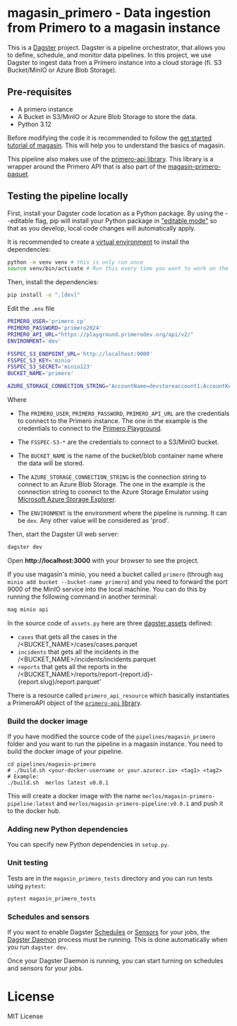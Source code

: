 # magasin_primero - Data ingestion from Primero to a magasin instance

This is a [Dagster](https://dagster.io/) project. Dagster is a pipeline orchestrator, that allows you to define, schedule, and monitor data pipelines. In this project, we use Dagster to ingest data from a Primero instance into a cloud storage (fi. S3 Bucket/MinIO or Azure Blob Storage).

## Pre-requisites

* A primero instance
* A Bucket in S3/MinIO or Azure Blob Storage to store the data.
* Python 3.12

Before modifying the code it is recommended to follow the [get started tutorial of magasin](https://magasin.unicef.io/get-started/). This will help you to understand the basics of magasin.

This pipeline also makes use of the [primero-api library](https://pypi.org/project/primero-api/). This library is a wrapper around the Primero API that is also part of the [magasin-primero-paquet](../README.md).


## Testing the pipeline locally

First, install your Dagster code location as a Python package. By using the --editable flag, pip will install your Python package in ["editable mode"](https://pip.pypa.io/en/latest/topics/local-project-installs/#editable-installs) so that as you develop, local code changes will automatically apply.

It is recommended to create a [virtual environment](https://docs.python.org/3/library/venv.html) to install the dependencies:

```bash
python -m venv venv # this is only run once
source venv/bin/activate # Run this every time you want to work on the project
```

Then, install the dependencies:

```bash
pip install -e ".[dev]"
```

Edit the `.env` file

```sh
PRIMERO_USER='primero_cp'
PRIMERO_PASSWORD='primero2024'
PRIMERO_API_URL="https://playground.primerodev.org/api/v2/"
ENVIRONMENT='dev'

FSSPEC_S3_ENDPOINT_URL='http://localhost:9000'
FSSPEC_S3_KEY='minio'
FSSPEC_S3_SECRET='minio123'
BUCKET_NAME='primero'

AZURE_STORAGE_CONNECTION_STRING="AccountName=devstoreaccount1;AccountKey=Eby8vdM02xNOcqFlqUwJPLlmEtlCDXJ1OUzFT50uSRZ6IFsuFq2UVErCz4I6tq/K1SZFPTOtr/KBHBeksoGMGw==;DefaultEndpointsProtocol=http;BlobEndpoint=http://127.0.0.1:10000/devstoreaccount1;QueueEndpoint=http://127.0.0.1:10001/devstoreaccount1;TableEndpoint=http://127.0.0.1:10002/devstoreaccount1;"
```

Where 

* The `PRIMERO_USER`, `PRIMERO_PASSWORD`, `PRIMERO_API_URL` are the credentials to connect to the Primero instance. The one in the example is the credentials to connect to the [Primero Playground](https://playground.primerodev.org/).

* The `FSSPEC-S3-*` are the credentials to connect to a S3/MinIO bucket.
* The `BUCKET_NAME` is the name of the bucket/blob container name where the data will be stored.

* The `AZURE_STORAGE_CONNECTION_STRING` is the connection string to connect to an Azure Blob Storage. The one in the example is the connection string to connect to the Azure Storage Emulator using [Microsoft Azure Storage Explorer](https://github.com/microsoft/AzureStorageExplorer).

* The `ENVIRONMENT` is the environment where the pipeline is running. It can be `dev`. Any other value will be considered as 'prod'.

Then, start the Dagster UI web server:

```bash
dagster dev
```
Open **http://localhost:3000** with your browser to see the project.

If you use magasin's minio, you need a bucket called `primero` (through `mag minio add bucket --bucket-name primero`) and you need to forward the port 9000 of the MinIO service into the local machine. You can do this by running the following command in another terminal:

```sh
mag minio api
```

In the source code of `assets.py` here are three [dagster assets](https://docs.dagster.io/concepts/assets/software-defined-assets) defined:

* `cases` that gets all the cases in the /<BUCKET_NAME>/cases/cases.parquet
* `incidents` that gets all the incidents in the /<BUCKET_NAME>/incidents/incidents.parquet
* `reports` that gets all the reports in the /<BUCKET_NAME>/reports/report-{report.id}-{report.slug}/report.parquet'

There is a resource called `primero_api_resource` which basically instantiates a PrimeroAPI object of the [`primero-api` library](../../primero-api/).

### Build the docker image

If you have modified the source code of the `pipelines/magasin_primero` folder and you want to run the pipeline in a magasin instance. You need to build the docker image of your pipeline. 



```shell
cd pipelines/magasin-primero
# ./build.sh <your-docker-username or your.azurecr.io> <tag1> <tag2> 
# Example: 
./build.sh  merlos latest v0.0.1
```
This will create a docker image with the name `merlos/magasin-primero-pipeline:latest` and `merlos/magasin-primero-pipeline:v0.0.1` and push it to the docker hub.



### Adding new Python dependencies

You can specify new Python dependencies in `setup.py`.

### Unit testing

Tests are in the `magasin_primero_tests` directory and you can run tests using `pytest`:

```bash
pytest magasin_primero_tests
```

### Schedules and sensors

If you want to enable Dagster [Schedules](https://docs.dagster.io/concepts/partitions-schedules-sensors/schedules) or [Sensors](https://docs.dagster.io/concepts/partitions-schedules-sensors/sensors) for your jobs, the [Dagster Daemon](https://docs.dagster.io/deployment/dagster-daemon) process must be running. This is done automatically when you run `dagster dev`.

Once your Dagster Daemon is running, you can start turning on schedules and sensors for your jobs.


# License

MIT License
